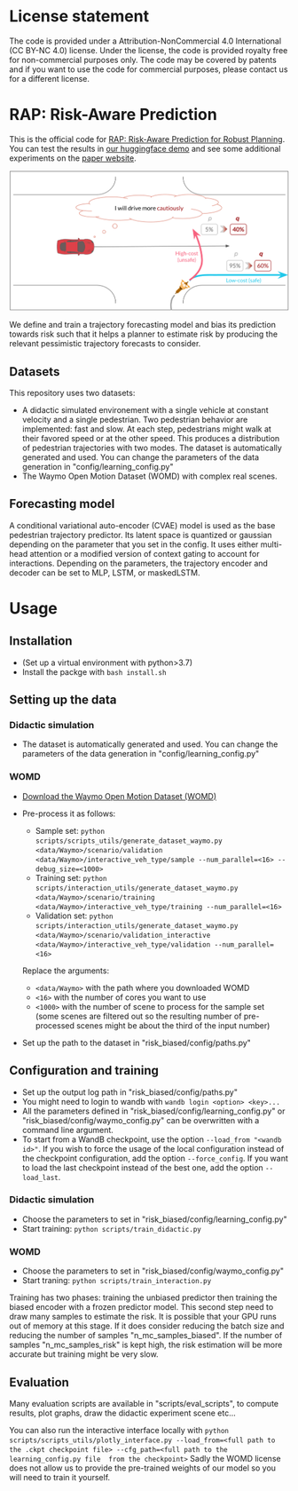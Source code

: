 # License statement

The code is provided under a Attribution-NonCommercial 4.0 International (CC BY-NC 4.0) license. Under the license, the code is provided royalty free for non-commercial purposes only. The code may be covered by patents and if you want to use the code for commercial purposes, please contact us for a different license.

# RAP: Risk-Aware Prediction

This is the official code for [RAP: Risk-Aware Prediction for Robust Planning](https://arxiv.org/abs/2210.01368). You can test the results in [our huggingface demo](https://huggingface.co/spaces/TRI-ML/risk_biased_prediction) and see some additional experiments on the [paper website](https://sites.google.com/view/corl-risk/).

![A planner reacts to low-probability events if they are dangerous, biasing the predictions to better represent these events helps the planner to be cautious.](image/illustration.png)

We define and train a trajectory forecasting model and bias its prediction towards risk such that it helps a planner to estimate risk by producing the relevant pessimistic trajectory forecasts to consider.

## Datasets
This repository uses two datasets:
 - A didactic simulated environement with a single vehicle at constant velocity and a single pedestrian.
   Two pedestrian behavior are implemented: fast and slow. At each step, pedestrians might walk at their favored speed or at the other speed.
   This produces a distribution of pedestrian trajectories with two modes. The dataset is automatically generated and used. You can change the parameters of the data generation in "config/learning_config.py"
 - The Waymo Open Motion Dataset (WOMD) with complex real scenes.


## Forecasting model
A conditional variational auto-encoder (CVAE) model is used as the base pedestrian trajectory predictor. Its latent space is quantized or gaussian depending on the parameter that you set in the config. It uses either multi-head attention or a modified version of context gating to account for interactions. Depending on the parameters, the trajectory encoder and decoder can be set to MLP, LSTM, or maskedLSTM.

# Usage

## Installation

- (Set up a virtual environment with python>3.7)
- Install the packge with `bash install.sh`

## Setting up the data

### Didactic simulation
 - The dataset is automatically generated and used. You can change the parameters of the data generation in "config/learning_config.py"

### WOMD
 - [Download the Waymo Open Motion Dataset (WOMD)](https://waymo.com/open/)
 - Pre-process it as follows:
   - Sample set: `python scripts/scripts_utils/generate_dataset_waymo.py <data/Waymo>/scenario/validation <data/Waymo>/interactive_veh_type/sample --num_parallel=<16> --debug_size=<1000>`
   - Training set: `python scripts/interaction_utils/generate_dataset_waymo.py <data/Waymo>/scenario/training <data/Waymo>/interactive_veh_type/training --num_parallel=<16>`
   - Validation set: `python scripts/interaction_utils/generate_dataset_waymo.py <data/Waymo>/scenario/validation_interactive <data/Waymo>/interactive_veh_type/validation --num_parallel=<16>`

    Replace the arguments:
   - `<data/Waymo>` with the path where you downloaded WOMD
   - `<16>` with the number of cores you want to use
   - `<1000>` with the number of scene to process for the sample set (some scenes are filtered out so the resulting number of pre-processed scenes might be about the third of the input number)
 - Set up the path to the dataset in "risk_biased/config/paths.py"

## Configuration and training

- Set up the output log path in "risk_biased/config/paths.py"
- You might need to login to wandb with `wandb login <option> <key>...`
- All the parameters defined in "risk_biased/config/learning_config.py" or "risk_biased/config/waymo_config.py" can be overwritten with a command line argument.
- To start from a WandB checkpoint, use the option `--load_from "<wandb id>"`. If you wish to force the usage of the local configuration instead of the checkpoint configuration, add the option `--force_config`. If you want to load the last checkpoint instead of the best one, add the option `--load_last`.

### Didactic simulation
 - Choose the parameters to set in "risk_biased/config/learning_config.py"
 - Start training: `python scripts/train_didactic.py`

### WOMD
 - Choose the parameters to set in "risk_biased/config/waymo_config.py"
 - Start traning: `python scripts/train_interaction.py`

Training has two phases: training the unbiased predictor then training the biased encoder with a frozen predictor model. This second step need to draw many samples to estimate the risk. It is possible that your GPU runs out of memory at this stage. If it does consider reducing the batch size and reducing the number of samples "n_mc_samples_biased". If the number of samples "n_mc_samples_risk" is kept high, the risk estimation will be more accurate but training might be very slow.

## Evaluation

Many evaluation scripts are available in "scripts/eval_scripts", to compute results, plot graphs, draw the didactic experiment scene etc...

You can also run the interactive interface locally with `python scripts/scripts_utils/plotly_interface.py --load_from=<full path to the .ckpt checkpoint file> --cfg_path=<full path to the learning_config.py file  from the checkpoint>`
Sadly the WOMD license does not allow us to provide the pre-trained weights of our model so you will need to train it yourself.
